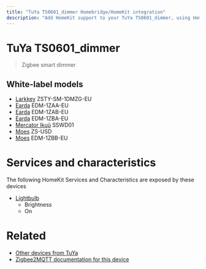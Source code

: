 ```yaml
---
title: "TuYa TS0601_dimmer Homebridge/HomeKit integration"
description: "Add HomeKit support to your TuYa TS0601_dimmer, using Homebridge, Zigbee2MQTT and homebridge-z2m."
---
```

<!---
This file has been GENERATED using src/docgen/docgen.ts
DO NOT EDIT THIS FILE MANUALLY!
-->
# TuYa TS0601_dimmer
> Zigbee smart dimmer


## White-label models
* [Larkkey](../index.md#larkkey) ZSTY-SM-1DMZG-EU
* [Earda](../index.md#earda) EDM-1ZAA-EU
* [Earda](../index.md#earda) EDM-1ZAB-EU
* [Earda](../index.md#earda) EDM-1ZBA-EU
* [Mercator Ikuü](../index.md#mercator_ikuu) SSWD01
* [Moes](../index.md#moes) ZS-USD
* [Moes](../index.md#moes) EDM-1ZBB-EU

# Services and characteristics
The following HomeKit Services and Characteristics are exposed by
these devices

* [Lightbulb](../../light.md)
  * Brightness
  * On


# Related
* [Other devices from TuYa](../index.md#tuya)
* [Zigbee2MQTT documentation for this device](https://www.zigbee2mqtt.io/devices/TS0601_dimmer.html)